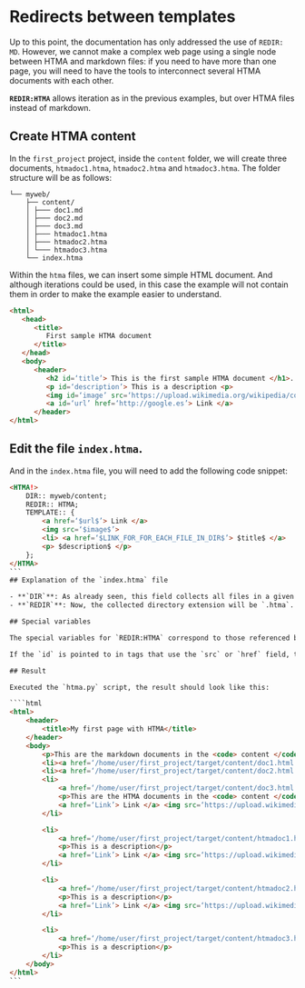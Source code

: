 # Redirects between templates

Up to this point, the documentation has only addressed the use of `REDIR: MD`. However, we cannot make a complex web page using a single node between HTMA and markdown files: if you need to have more than one page, you will need to have the tools to interconnect several HTMA documents with each other. 

**`REDIR:HTMA`** allows iteration as in the previous examples, but over HTMA files instead of markdown. 

## Create HTMA content

In the `first_project` project, inside the `content` folder, we will create three documents, `htmadoc1.htma`, `htmadoc2.htma` and `htmadoc3.htma`. The folder structure will be as follows:

```
└── myweb/
    ├── content/
    │ ├─── doc1.md
    │ ├─── doc2.md
    │ ├─── doc3.md
    │ ├─── htmadoc1.htma
    │ ├─── htmadoc2.htma
    │ └─── htmadoc3.htma
    └── index.htma
```

Within the `htma` files, we can insert some simple HTML document. And although iterations could be used, in this case the example will not contain them in order to make the example easier to understand.

``` html
<html>
   <head>
      <title> 
         First sample HTMA document
      </title>
   </head>
   <body>
      <header>
         <h2 id=‘title’> This is the first sample HTMA document </h1>.
         <p id=‘description’> This is a description <p>
         <img id=‘image’ src=‘https://upload.wikimedia.org/wikipedia/commons/0/0e/Urgub_-_Texier_Charles_F%C3%A9lix_Marie_-_1882.jpg’> 
         <a id=‘url’ href=‘http://google.es’> Link </a>
      </header>
</html>
```

## Edit the file `index.htma`.

And in the `index.htma` file, you will need to add the following code snippet: 

````html
<HTMA!>
    DIR:: myweb/content;
    REDIR:: HTMA;
    TEMPLATE:: {
        <a href=‘$url$’> Link </a>
        <img src=‘$image$’>
        <li> <a href=‘$LINK_FOR_FOR_EACH_FILE_IN_DIR$’> $title$ </a> 
        <p> $description$ </p>
    };
</HTMA>
```
## Explanation of the `index.htma` file

- **`DIR`**: As already seen, this field collects all files in a given directory.
- **`REDIR`**: Now, the collected directory extension will be `.htma`.

## Special variables

The special variables for `REDIR:HTMA` correspond to those referenced by the user in the `id` attributes of the source document. For example, `id=description` in an HTML tag will mean that a `$description$` variable will automatically be created and referenced in the HTMA. 

If the `id` is pointed to in tags that use the `src` or `href` field, the content between tags will not be captured, only the link. 

## Result

Executed the `htma.py` script, the result should look like this:

````html
<html>
    <header>
        <title>My first page with HTMA</title>
    </header>
    <body>
        <p>This are the markdown documents in the <code> content </code> directory:</p>
        <li><a href=‘/home/user/first_project/target/content/doc1.html’> Page Title</a></li>
        <li><a href=‘/home/user/first_project/target/content/doc2.html’> Page Title</a></li>
        <li>
            <a href=‘/home/user/first_project/target/content/doc3.html’> Page Title</a>
            <p>This are the HTMA documents in the <code> content </code> directory:</p>
            <a href=‘Link’> Link </a> <img src=‘https://upload.wikimedia.org/wikipedia/commons/0/0e/Urgub_-_Texier_Charles_F%C3%A9lix_Marie_-_1882.jpg’ />
        </li>

        <li>
            <a href=‘/home/user/first_project/target/content/htmadoc1.html’> This is the first sample HTMA document </a>
            <p>This is a description</p>
            <a href=‘Link’> Link </a> <img src=‘https://upload.wikimedia.org/wikipedia/commons/0/0e/Urgub_-_Texier_Charles_F%C3%A9lix_Marie_-_1882.jpg’ />
        </li>

        <li>
            <a href=‘/home/user/first_project/target/content/htmadoc2.html’> This is the second sample HTMA document </a>
            <p>This is a description</p>
            <a href=‘Link’> Link </a> <img src=‘https://upload.wikimedia.org/wikipedia/commons/0/0e/Urgub_-_Texier_Charles_F%C3%A9lix_Marie_-_1882.jpg’ />
        </li>

        <li>
            <a href=‘/home/user/first_project/target/content/htmadoc3.html’> This is the third sample HTMA document </a>
            <p>This is a description</p>
        </li>
    </body>
</html>
``` 



